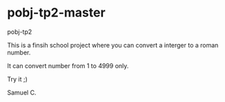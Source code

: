 # pobj-tp2-master
pobj-tp2

This is a finsih school project where you can convert a interger to a roman number.

It can convert number from 1 to 4999 only.

Try it ;)

Samuel C.